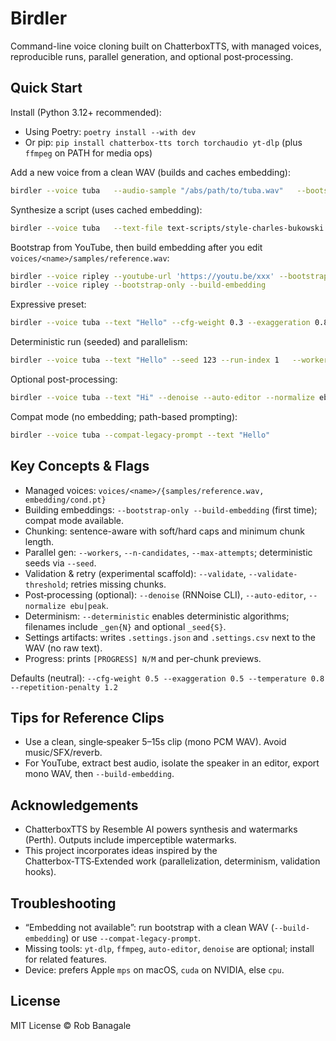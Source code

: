 # Birdler

Command-line voice cloning built on ChatterboxTTS, with managed voices, reproducible runs, parallel generation, and optional post‑processing.

## Quick Start

Install (Python 3.12+ recommended):
- Using Poetry: `poetry install --with dev`
- Or pip: `pip install chatterbox-tts torch torchaudio yt-dlp` (plus `ffmpeg` on PATH for media ops)

Add a new voice from a clean WAV (builds and caches embedding):
```bash
birdler --voice tuba   --audio-sample "/abs/path/to/tuba.wav"   --bootstrap-only --build-embedding
```

Synthesize a script (uses cached embedding):
```bash
birdler --voice tuba   --text-file text-scripts/style-charles-bukowski.txt   --output-dir generated-audio
```

Bootstrap from YouTube, then build embedding after you edit `voices/<name>/samples/reference.wav`:
```bash
birdler --voice ripley --youtube-url 'https://youtu.be/xxx' --bootstrap-only
birdler --voice ripley --bootstrap-only --build-embedding
```

Expressive preset:
```bash
birdler --voice tuba --text "Hello" --cfg-weight 0.3 --exaggeration 0.8 --temperature 0.7
```

Deterministic run (seeded) and parallelism:
```bash
birdler --voice tuba --text "Hello" --seed 123 --run-index 1   --workers 4 --n-candidates 2 --max-attempts 1
```

Optional post-processing:
```bash
birdler --voice tuba --text "Hi" --denoise --auto-editor --normalize ebu
```

Compat mode (no embedding; path-based prompting):
```bash
birdler --voice tuba --compat-legacy-prompt --text "Hello"
```

## Key Concepts & Flags

- Managed voices: `voices/<name>/{samples/reference.wav, embedding/cond.pt}`
- Building embeddings: `--bootstrap-only --build-embedding` (first time); compat mode available.
- Chunking: sentence-aware with soft/hard caps and minimum chunk length.
- Parallel gen: `--workers`, `--n-candidates`, `--max-attempts`; deterministic seeds via `--seed`.
- Validation & retry (experimental scaffold): `--validate`, `--validate-threshold`; retries missing chunks.
- Post‑processing (optional): `--denoise` (RNNoise CLI), `--auto-editor`, `--normalize ebu|peak`.
- Determinism: `--deterministic` enables deterministic algorithms; filenames include `_gen{N}` and optional `_seed{S}`.
- Settings artifacts: writes `.settings.json` and `.settings.csv` next to the WAV (no raw text).
- Progress: prints `[PROGRESS] N/M` and per-chunk previews.

Defaults (neutral): `--cfg-weight 0.5 --exaggeration 0.5 --temperature 0.8 --repetition-penalty 1.2`

## Tips for Reference Clips
- Use a clean, single‑speaker 5–15s clip (mono PCM WAV). Avoid music/SFX/reverb.
- For YouTube, extract best audio, isolate the speaker in an editor, export mono WAV, then `--build-embedding`.

## Acknowledgements
- ChatterboxTTS by Resemble AI powers synthesis and watermarks (Perth). Outputs include imperceptible watermarks.
- This project incorporates ideas inspired by the Chatterbox‑TTS‑Extended work (parallelization, determinism, validation hooks).

## Troubleshooting
- “Embedding not available”: run bootstrap with a clean WAV (`--build-embedding`) or use `--compat-legacy-prompt`.
- Missing tools: `yt-dlp`, `ffmpeg`, `auto-editor`, `denoise` are optional; install for related features.
- Device: prefers Apple `mps` on macOS, `cuda` on NVIDIA, else `cpu`.

## License

MIT License © Rob Banagale
